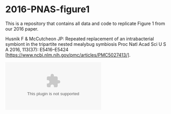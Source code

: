 # 2016-PNAS-figure1
This is a repository that contains all data and code to replicate Figure 1 from our 2016 paper.

Husnik F & McCutcheon JP: Repeated replacement of an intrabacterial symbiont in the tripartite nested mealybug symbiosis
 Proc Natl Acad Sci U S A 2016, 113(37): E5416–E5424 [https://www.ncbi.nlm.nih.gov/pmc/articles/PMC5027413/].
 
 ![alt text](https://github.com/filip-husnik/2016-PNAS-figure1/blob/master/Fig1_final.eps)

